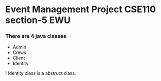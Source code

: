 # Event Management Project CSE110 section-5 EWU

### There are 4 java classes
* Admin
* Crews
* Client
* Identity

! Identity class is a abstruct class.